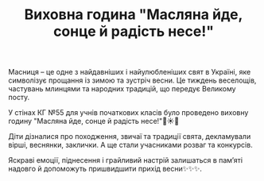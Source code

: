 ﻿---
title: Виховна година "Масляна йде, сонце й радість несе!"
---

Масниця – це одне з найдавніших і найулюбленіших свят в Україні, яке символізує прощання із зимою та зустріч весни. Це тиждень веселощів, частувань млинцями та народних традицій, що передує Великому посту.

У стінах КГ №55 для учнів початкових класів було проведено виховну годину "Масляна йде, сонце й радість несе!"🥞☀️🤗 

Діти дізналися про походження, звичаї та традиції свята, декламували вірші, веснянки, заклички.  А ще стали учасниками розваг та конкурсів.

Яскраві емоції, піднесення і грайливий настрій залишаться в пам’яті надовго й допоможуть пришвидшити прихід весни✨✨✨.

<slideshow />